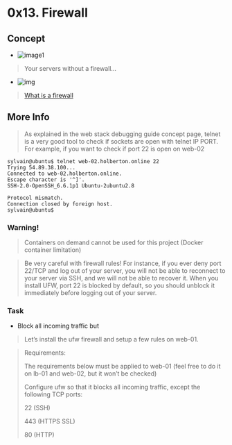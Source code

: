 # 0x13. Firewall

## Concept
- ![image1](https://s3.amazonaws.com/intranet-projects-files/holbertonschool-sysadmin_devops/284/V1HjQ1Y.png)

> Your servers without a firewall…
- ![img](https://s3.amazonaws.com/intranet-projects-files/holbertonschool-sysadmin_devops/155/holbertonschool-firewall.gif)

> [What is a firewall](https://en.wikipedia.org/wiki/Firewall_%28computing%29)

## More Info
> As explained in the web stack debugging guide concept page, telnet is a very good tool to check if sockets are open with telnet IP PORT. For example, if you want to check if port 22 is open on web-02

```
sylvain@ubuntu$ telnet web-02.holberton.online 22
Trying 54.89.38.100...
Connected to web-02.holberton.online.
Escape character is '^]'.
SSH-2.0-OpenSSH_6.6.1p1 Ubuntu-2ubuntu2.8

Protocol mismatch.
Connection closed by foreign host.
sylvain@ubuntu$
```
### Warning!
> Containers on demand cannot be used for this project (Docker container limitation)

> Be very careful with firewall rules! For instance, if you ever deny port 22/TCP and log out of your server, you will not be able to reconnect to your server via SSH, and we will not be able to recover it. When you install UFW, port 22 is blocked by default, so you should unblock it immediately before logging out of your server.

### Task
- Block all incoming traffic but
> Let’s install the ufw firewall and setup a few rules on web-01.

> Requirements:
>
> The requirements below must be applied to web-01 (feel free to do it on lb-01 and web-02, but it won’t be checked)
>
> Configure ufw so that it blocks all incoming traffic, except the following TCP ports:
>
> 22 (SSH)
>
> 443 (HTTPS SSL)
> 
> 80 (HTTP)







